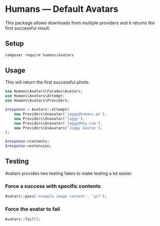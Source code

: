 # Humans — Default Avatars
This package allows downloads from multiple providers and it returns the first successful result.

## Setup
```bash
composer require humans/avatars
```

## Usage
This will return the first successful photo.

```php
use Humans\Avatars\Facades\Avatars;
use Humans\Avatars\Attempt;
use Humans\Avatars\Providers;

$response = Avatars::attempt(
    new Providers\Unavatar('jaggy@humans.ph'),
    new Providers\Unavatar('jaggy'),
    new Providers\Unavatar('jaggy@hey.com'),
    new Providers\UiAvatars('Jaggy Gauran'),
);

$response->contents;
$response->extension;
```

## Testing
Avatars provides two testing fakes to make testing a lot easier.

### Force a success with specific contents

```php
Avatars::pass('example image content', 'gif');
```

### Force the avatar to fail

```php
Avatars::fail();
```
